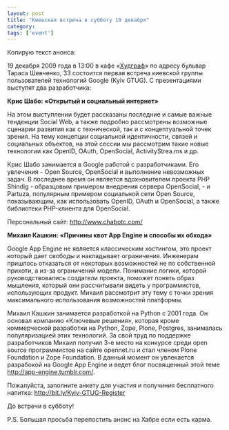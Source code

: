 ```yaml
---
layout: post
title: "Киевская встреча в субботу 19 декабря"
category: 
tags: ['event']
---
```

Копирую текст анонса:

19 декабря 2009 года в 13:00 в кафе «<a href="http://hudgraf.com.ua/">Худграф</a>» по адресу бульвар Тараса Шевченко, 33 состоится первая встреча киевской группы пользователей технологий Google (Kyiv GTUG). С презентациями выступят два разработчика:

<b>Крис Шабо: «Открытый и социальный интернет»</b>

На этом выступлении будет рассказаны последние и самые важные тенденции Social Web, а также подробно рассмотрены возможные сценарии развития как с технической, так и с концептуальной точек зрения. На
тему концепции социальной идентичности, связей и социальных объектов, на этой сессии мы рассмотрим такие новые технологии как OpenID, OAuth, OpenSocial, ActivityStrea.ms и др.

Крис Шабо занимается в Google работой с разработчиками. Его увлечения - Open Source, OpenSocial и выполнение невозможных задач. В последнее время он является вдохновителем проекта PHP Shindig - образцовым примером внедрения сервера OpenSocial, - и Partuza, популярным примером социальной сети Open Source, показывающим, как использовать OpenID, OAuth и OpenSocial, а также библиотеки PHP-клиента для OpenSocial.

Персональный сайт: http://www.chabotc.com/

<b>Михаил Кашкин: «Причины квот App Engine и способы их обхода»</b>

Google App Engine не является классическим хостингом, это проект который дает свободы и накладывает ограничения. Инженерам пришлось отказаться от некоторых возможностей не по собственной прихоти, а
из-за ограничений модели. Понимание логики, которой руководствовались создатели проекта, поможет понять образ мышления, который они рассчитывали видеть у программистов, использующих продукт. Михаил рассмотрит эту тему с точки зрения максимального использования возможностей платформы.

Михаил Кашкин занимается разработкой на Python c 2001 года. Он основал компанию «Ключевые решения», которая кроме коммерческой разработки на Python, Zope, Plone, Postgres, занималась популяризацией этих технологий. За свой труд по поддержке разработчиков Михаил получил 3-е
место на конкурсе среди open source программистов на сайте opennet.ru и стал членом Plone Foundation и Zope Foundation. В данный момент он увлекается разрабокой на Google App Engine и ведет блог посвященный этой теме http://app-engine.tumblr.com/.

Пожалуйста, заполните анкету для участия и получиния бесплатного напитка:
http://bit.ly/Kyiv-GTUG-Register

До встречи в субботу!

P.S. Большая просьба перепостить анонс на Хабре если есть карма.

